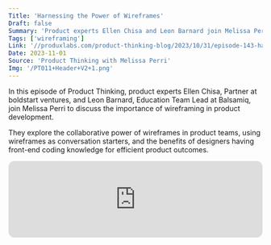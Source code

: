 ```yaml
---
Title: 'Harnessing the Power of Wireframes'
Draft: false
Summary: 'Product experts Ellen Chisa and Leon Barnard join Melissa Perri to discuss the importance of wireframing in product development.'
Tags: ['wireframing']
Link: '//produxlabs.com/product-thinking-blog/2023/10/31/episode-143-harnessing-the-power-of-wireframes-with-ellen-chisa-partner-at-boldstart-ventures-and-leon-barnard-education-team-lead-at-balsamiq'
Date: 2023-11-01
Source: 'Product Thinking with Melissa Perri'
Img: '/PT011+Header+V2+1.png'
---
```


In this episode of Product Thinking, product experts Ellen Chisa, Partner at boldstart ventures, and Leon Barnard, Education Team Lead at Balsamiq, join Melissa Perri to discuss the importance of wireframing in product development. 

They explore the collaborative power of wireframes in product teams, using wireframes as conversation starters, and the benefits of designers having front-end coding knowledge for efficient product outcomes.

<iframe style="border-radius:12px" src="https://open.spotify.com/embed/episode/2y040D6xDIenz3yYmUTElx?utm_source=generator" width="100%" height="152" frameBorder="0" allowfullscreen="" allow="autoplay; clipboard-write; encrypted-media; fullscreen; picture-in-picture" loading="lazy"></iframe>
